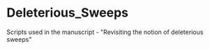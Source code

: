 # Deleterious_Sweeps
Scripts used in the manuscript - "Revisiting the notion of deleterious sweeps"

